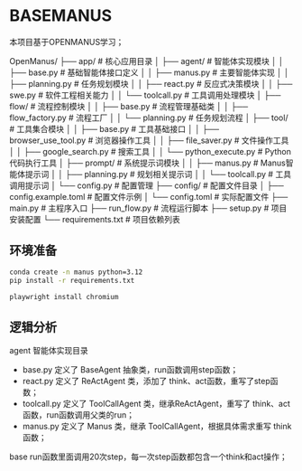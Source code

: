 # BASEMANUS

本项目基于OPENMANUS学习；

OpenManus/
├── app/                    # 核心应用目录
│   ├── agent/             # 智能体实现模块
│   │   ├── base.py        # 基础智能体接口定义
│   │   ├── manus.py       # 主要智能体实现
│   │   ├── planning.py    # 任务规划模块
│   │   ├── react.py       # 反应式决策模块
│   │   ├── swe.py         # 软件工程相关能力
│   │   └── toolcall.py    # 工具调用处理模块
│   ├── flow/              # 流程控制模块
│   │   ├── base.py        # 流程管理基础类
│   │   ├── flow_factory.py # 流程工厂
│   │   └── planning.py     # 任务规划流程
│   ├── tool/              # 工具集合模块
│   │   ├── base.py        # 工具基础接口
│   │   ├── browser_use_tool.py  # 浏览器操作工具
│   │   ├── file_saver.py  # 文件操作工具
│   │   ├── google_search.py # 搜索工具
│   │   └── python_execute.py # Python代码执行工具
│   ├── prompt/            # 系统提示词模块
│   │   ├── manus.py       # Manus智能体提示词
│   │   ├── planning.py    # 规划相关提示词
│   │   └── toolcall.py    # 工具调用提示词
│   └── config.py          # 配置管理
├── config/                # 配置文件目录
│   ├── config.example.toml # 配置文件示例
│   └── config.toml        # 实际配置文件
├── main.py               # 主程序入口
├── run_flow.py           # 流程运行脚本
├── setup.py              # 项目安装配置
└── requirements.txt      # 项目依赖列表

## 环境准备

```sh
conda create -n manus python=3.12
pip install -r requirements.txt

playwright install chromium
```

## 逻辑分析

agent 智能体实现目录

* base.py 定义了 BaseAgent 抽象类，run函数调用step函数；
* react.py 定义了 ReActAgent 类，添加了 think、act函数，重写了step函数；
* toolcall.py 定义了 ToolCallAgent 类，继承ReActAgent，重写了 think、act函数，run函数调用父类的run；
* manus.py 定义了 Manus 类，继承 ToolCallAgent，根据具体需求重写 think函数；

base run函数里面调用20次step，每一次step函数都包含一个think和act操作；
